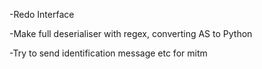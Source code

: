 -Redo Interface

-Make full deserialiser with regex, converting AS to Python

-Try to send identification message etc for mitm
